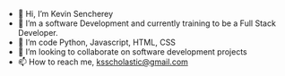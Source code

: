 - 👋 Hi, I’m Kevin Sencherey
- 👀 I’m a software Development and currently training to be a Full Stack Developer.
- 🌱 I’m code Python, Javascript, HTML, CSS
- 💞️ I’m looking to collaborate on software development projects
- 📫 How to reach me, ksscholastic@gmail.com

<!---
ksencherey/ksencherey is a ✨ special ✨ repository because its `README.md` (this file) appears on your GitHub profile.
You can click the Preview link to take a look at your changes.
--->
